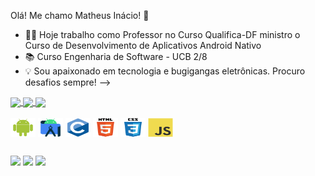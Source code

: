  Olá! Me chamo Matheus Inácio! 👋


- 👨‍💻 Hoje trabalho como Professor no Curso Qualifica-DF ministro o Curso de Desenvolvimento de Aplicativos Android Nativo
- 📚 Curso Engenharia de Software - UCB 2/8
- 💡 Sou apaixonado em tecnologia e bugigangas eletrônicas. Procuro desafios sempre! 
-->

<a href="https://github.com/Matheus-Inacioal/github-readme-stats">
  <img align="center" src="https://github-readme-stats.vercel.app/api?username=Matheus-Inacioal&show_icons=true&theme=gotham" />
</a>

<a href="https://github.com/Matheus-Inacioal/top-langs">
  <img align="center" src="https://github-readme-stats.vercel.app/api/top-langs/?username=Matheus-Inacioal&hide_progress=true&theme=gotham" />
</a>

<a href="https://github.com/Matheus-Inacioal/convoychat">
  <img align="center" src="https://github-readme-stats.vercel.app/api/wakatime?username=Matheus-Inacioal" />
</a>

<div style="display: inline_block"><br>
  <img align="center" alt="Math-Ad" height="30" width="40" src="https://github.com/devicons/devicon/blob/master/icons/android/android-original.svg">
  <img align="center" alt="Math-Ads" height="30" width="40" src="https://github.com/devicons/devicon/blob/master/icons/androidstudio/androidstudio-original.svg">
  <img align="center" alt="Math-C" height="30" width="40" src="https://github.com/devicons/devicon/blob/master/icons/c/c-original.svg">
  <img align="center" alt="Math-HTML" height="30" width="40" src="https://github.com/devicons/devicon/blob/master/icons/html5/html5-original-wordmark.svg">
  <img align="center" alt="Math-CSS" height="30" width="40" src="https://github.com/devicons/devicon/blob/master/icons/css3/css3-original-wordmark.svg">
  <img align="center" alt="Math-JS" height="30" width="40" src="https://github.com/devicons/devicon/blob/master/icons/javascript/javascript-original.svg">
</div>

##

<div> 
  <a href="https://www.instagram.com/matheusinaciode/" target="_blank"><img src="https://img.shields.io/badge/-Instagram-%23E4405F?style=for-the-badge&logo=instagram&logoColor=white" target="_blank"></a>
  <a href = "mailto:malmeidaarruda2@gmail.com"><img src="https://img.shields.io/badge/-Gmail-%23333?style=for-the-badge&logo=gmail&logoColor=white" target="_blank"></a>
  <a href="https://www.linkedin.com/in/matheus-almeida-22353823a/" target="_blank"><img src="https://img.shields.io/badge/-LinkedIn-%230077B5?style=for-the-badge&logo=linkedin&logoColor=white" target="_blank"></a> 
</div>

